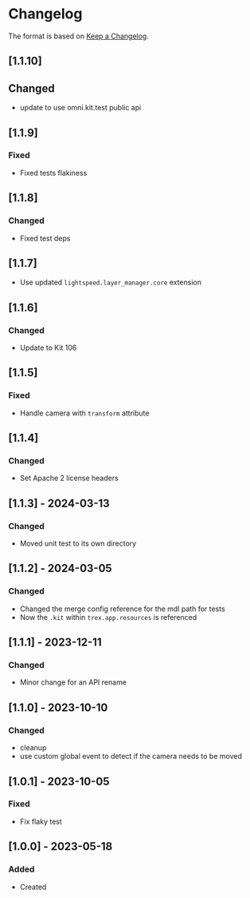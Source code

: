 # Changelog
The format is based on [Keep a Changelog](https://keepachangelog.com/en/1.0.0/).

## [1.1.10]
## Changed
- update to use omni.kit.test public api

## [1.1.9]
### Fixed
- Fixed tests flakiness

## [1.1.8]
### Changed
- Fixed test deps

## [1.1.7]
- Use updated `lightspeed.layer_manager.core` extension

## [1.1.6]
### Changed
- Update to Kit 106

## [1.1.5]
### Fixed
- Handle camera with `transform` attribute

## [1.1.4]
### Changed
- Set Apache 2 license headers

## [1.1.3] - 2024-03-13
### Changed
- Moved unit test to its own directory

## [1.1.2] - 2024-03-05
### Changed
- Changed the merge config reference for the mdl path for tests
- Now the `.kit` within `trex.app.resources` is referenced

## [1.1.1] - 2023-12-11
### Changed
- Minor change for an API rename

## [1.1.0] - 2023-10-10
### Changed
- cleanup
- use custom global event to detect if the camera needs to be moved

## [1.0.1] - 2023-10-05
### Fixed
- Fix flaky test

## [1.0.0] - 2023-05-18
### Added
- Created
